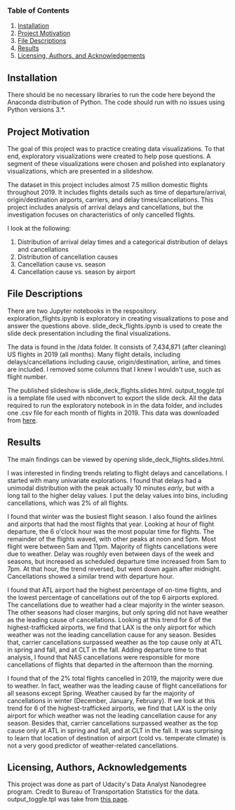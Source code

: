 ### Table of Contents

1. [Installation](#installation)
2. [Project Motivation](#motivation)
3. [File Descriptions](#files)
4. [Results](#results)
5. [Licensing, Authors, and Acknowledgements](#licensing)

## Installation <a name="installation"></a>

There should be no necessary libraries to run the code here beyond the Anaconda distribution of Python.  The code should run with no issues using Python versions 3.*.

## Project Motivation<a name="motivation"></a>

The goal of this project was to practice creating data visualizations. To that end, exploratory visualizations were created to help pose questions. A segment of these visualizations were chosen and polished into explanatory visualizations, which are presented in a slideshow.

The dataset in this project includes almost 7.5 million domestic flights throughout 2019. It includes flights details such as time of departure/arrival, origin/destination airports, carriers, and delay times/cancellations. This project includes analysis of arrival delays and cancellations, but the investigation focuses on characteristics of only cancelled flights. 

I look at the following:

1. Distribution of arrival delay times and a categorical distribution of delays and cancellations
2. Distribution of cancellation causes
3. Cancellation cause vs. season
4. Cancellation cause vs. season by airport

## File Descriptions <a name="files"></a>

There are two Jupyter notebooks in the respository. exploration_flights.ipynb is exploratory in creating visualizations to pose and answer the questions above. slide_deck_flights.ipynb is used to create the slide deck presentation including the final visualizations. 

The data is found in the /data folder. It consists of 7,434,871 (after cleaning) US flights in 2019 (all months). Many flight details, including delays/cancellations including cause, origin/destination, airline, and times are included. I removed some columns that I knew I wouldn't use, such as flight number.

The published slideshow is slide_deck_flights.slides.html. output_toggle.tpl is a template file used with nbconvert to export the slide deck. All the data required to run the exploratory notebook in in the data folder, and includes one .csv file for each month of flights in 2019. This data was downloaded from [here](https://www.transtats.bts.gov/DL_SelectFields.asp?Table_ID=236).

## Results<a name="results"></a>

The main findings can be viewed by opening slide_deck_flights.slides.html.

I was interested in finding trends relating to flight delays and cancellations. I started with many univariate explorations. I found that delays had a unimodal distribution with the peak actually 10 minutes *early*, but with a long tail to the higher delay values. I put the delay values into bins, including cancellations, which was 2% of all flights.

I found that winter was the busiest flight season. I also found the airlines and airports that had the most flights that year. Looking at hour of flight departure, the 6 o'clock hour was the most popular time for flights. The remainder of the flights waved, with other peaks at noon and 5pm. Most flight were between 5am and 11pm. Majority of flights cancellations were due to weather. Delay was roughly even between days of the week and seasons, but increased as scheduled departure time increased from 5am to 7pm. At that hour, the trend reversed, but went down again after midnight. Cancellations showed a similar trend with departure hour.

I found that ATL airport had the highest percentage of on-time flights, and the lowest percentage of cancellations out of the top 6 airports explored. The cancellations due to weather had a clear majority in the winter season. The other seasons had closer margins, but only spring did not have weather as the leading cause of cancellations. Looking at this trend for 6 of the highest-trafficked airports, we find that LAX is the only airport for which weather was not the leading cancellation cause for any season. Besides that, carrier cancellations surpassed weather as the top cause only at ATL in spring and fall, and at CLT in the fall. Adding departure time to that analysis, I found that NAS cancellations were responsible for more cancellations of flights that departed in the afternoon than the morning.

I found that of the 2% total flights cancelled in 2019, the majority were due to weather. In fact, weather  was the leading cause of flight cancellations for all seasons except Spring. Weather caused by far the majority of cancellations in winter (December, January, February). If we look at this trend for 6 of the highest-trafficked airports, we find that LAX is the only airport for which weather was not the leading cancellation cause for any season. Besides that, carrier cancellations surpassed weather as the top cause only at ATL in spring and fall, and at CLT in the fall. It was surprising to learn that location of destination of airport (cold vs. temperate climate) is not a very good predictor of weather-related cancellations.

## Licensing, Authors, Acknowledgements<a name="licensing"></a>

This project was done as part of Udacity's Data Analyst Nanodegree program. Credit to Bureau of Transportation Statistics for the data. output_toggle.tpl was take from [this page](https://github.com/damianavila/blog/blob/master/posts/hide-the-input-cells-from-your-ipython-slides.ipynb).